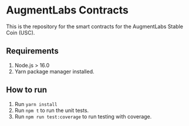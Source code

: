 # AugmentLabs Contracts
This is the repository for the smart contracts for the AugmentLabs Stable Coin (USC).

## Requirements
1. Node.js > 16.0
2. Yarn package manager installed.

## How to run
1. Run `yarn install`
2. Run `npm t` to run the unit tests.
3. Run `npm run test:coverage` to run testing with coverage.